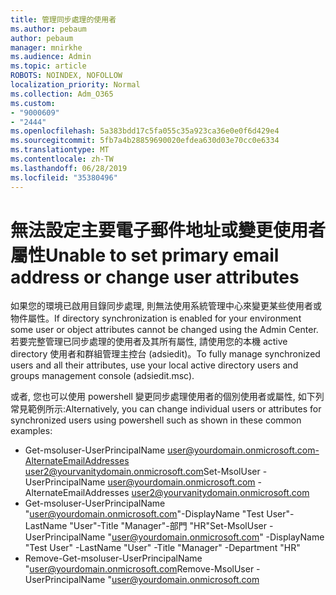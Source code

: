 ```yaml
---
title: 管理同步處理的使用者
ms.author: pebaum
author: pebaum
manager: mnirkhe
ms.audience: Admin
ms.topic: article
ROBOTS: NOINDEX, NOFOLLOW
localization_priority: Normal
ms.collection: Adm_O365
ms.custom:
- "9000609"
- "2444"
ms.openlocfilehash: 5a383bdd17c5fa055c35a923ca36e0e0f6d429e4
ms.sourcegitcommit: 5fb7a4b28859690020efdea630d03e70cc0e6334
ms.translationtype: MT
ms.contentlocale: zh-TW
ms.lasthandoff: 06/28/2019
ms.locfileid: "35380496"
---
```

# <a name="unable-to-set-primary-email-address-or-change-user-attributes"></a><span data-ttu-id="91806-102">無法設定主要電子郵件地址或變更使用者屬性</span><span class="sxs-lookup"><span data-stu-id="91806-102">Unable to set primary email address or change user attributes</span></span>

<span data-ttu-id="91806-103">如果您的環境已啟用目錄同步處理, 則無法使用系統管理中心來變更某些使用者或物件屬性。</span><span class="sxs-lookup"><span data-stu-id="91806-103">If directory synchronization is enabled for your environment some user or object attributes cannot be changed using the Admin Center.</span></span>
<span data-ttu-id="91806-104">若要完整管理已同步處理的使用者及其所有屬性, 請使用您的本機 active directory 使用者和群組管理主控台 (adsiedit)。</span><span class="sxs-lookup"><span data-stu-id="91806-104">To fully manage synchronized users and all their attributes, use your local active directory users and groups management console (adsiedit.msc).</span></span>  

<span data-ttu-id="91806-105">或者, 您也可以使用 powershell 變更同步處理使用者的個別使用者或屬性, 如下列常見範例所示:</span><span class="sxs-lookup"><span data-stu-id="91806-105">Alternatively, you can change individual users or attributes for synchronized users using powershell such as shown in these common examples:</span></span> 
- <span data-ttu-id="91806-106">Get-msoluser-UserPrincipalName user@yourdomain.onmicrosoft.com-AlternateEmailAddresses user2@yourvanitydomain.onmicrosoft.com</span><span class="sxs-lookup"><span data-stu-id="91806-106">Set-MsolUser -UserPrincipalName user@yourdomain.onmicrosoft.com -AlternateEmailAddresses user2@yourvanitydomain.onmicrosoft.com</span></span>
- <span data-ttu-id="91806-107">Get-msoluser-UserPrincipalName "user@yourdomain.onmicrosoft.com"-DisplayName "Test User"-LastName "User"-Title "Manager"-部門 "HR"</span><span class="sxs-lookup"><span data-stu-id="91806-107">Set-MsolUser -UserPrincipalName "user@yourdomain.onmicrosoft.com" -DisplayName "Test User" -LastName "User" -Title "Manager" -Department "HR"</span></span>
- <span data-ttu-id="91806-108">Remove-Get-msoluser-UserPrincipalName "user@yourdomain.onmicrosoft.com</span><span class="sxs-lookup"><span data-stu-id="91806-108">Remove-MsolUser -UserPrincipalName "user@yourdomain.onmicrosoft.com</span></span>